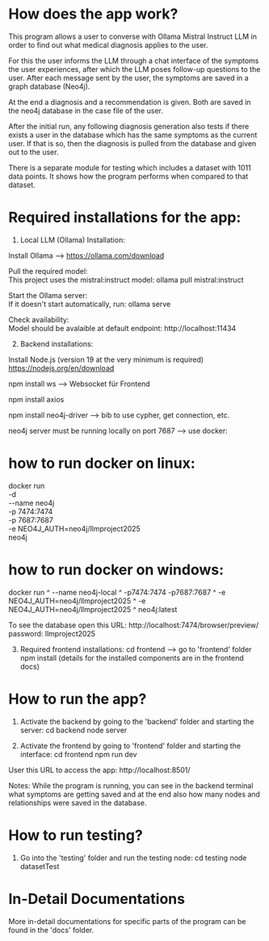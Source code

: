 # How does the app work? 
This program allows a user to converse with Ollama Mistral Instruct LLM in order to find out what medical diagnosis applies to the user. 

For this the user informs the LLM through a chat interface of the symptoms the user experiences, after which the LLM poses follow-up questions to the user. After each message sent by the user, the symptoms are saved in a graph database (Neo4j). 

At the end a diagnosis and a recommendation is given. Both are saved in the neo4j database in the case file of the user. 

After the initial run, any following diagnosis generation also tests if there exists a user in the database which has the same symptoms as the current user. If that is so, then the diagnosis is pulled from the database and given out to the user. 

There is a separate module for testing which includes a dataset with 1011 data points. It shows how the program performs when compared to that dataset.


# Required installations for the app:
1. Local LLM (Ollama) Installation:

Install Ollama --> https://ollama.com/download 

Pull the required model:<br>
This project uses the mistral:instruct model: 
ollama pull mistral:instruct

Start the Ollama server:<br>
If it doesn't start automatically, run: ollama serve

Check availability:<br>
Model should be avalaible at default endpoint: http://localhost:11434 

2. Backend installations:

Install Node.js (version 19 at the very minimum is required)
https://nodejs.org/en/download

npm install ws 
--> Websocket für Frontend 

npm install axios

npm install neo4j-driver 
--> bib to use cypher, get connection, etc. 

neo4j server must be running locally on port 7687 
--> use docker:

# how to run docker on linux: 
docker run \
  -d \
  --name neo4j \
  -p 7474:7474 \
  -p 7687:7687 \
  -e NEO4J_AUTH=neo4j/llmproject2025 \
  neo4j

# how to run docker on windows:
  docker run ^
  --name neo4j-local ^
  -p7474:7474 -p7687:7687 ^
  -e NEO4J_AUTH=neo4j/llmproject2025 ^
  -e NEO4J_AUTH=neo4j/llmproject2025 ^
  neo4j:latest

To see the database open this URL: 
http://localhost:7474/browser/preview/
password: llmproject2025

3. Required frontend installations:
cd frontend
--> go to 'frontend' folder
npm install
(details for the installed components are in the frontend docs)

# How to run the app?
1. Activate the backend by going to the 'backend' folder and starting the server:
cd backend
node server

2. Activate the frontend by going to 'frontend' folder and starting the interface:
cd frontend
npm run dev

User this URL to access the app:
http://localhost:8501/

Notes:
While the program is running, you can see in the backend terminal what symptoms are getting saved and at the end also how many nodes and relationships were saved in the database.


# How to run testing?
1. Go into the 'testing' folder and run the testing node:
cd testing
node datasetTest


# In-Detail Documentations
More in-detail documentations for specific parts of the program can be found in the 'docs' folder. 